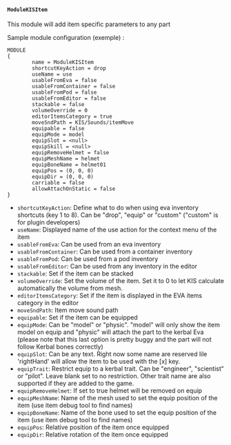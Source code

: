 #### `ModuleKISItem`

This module will add item specific parameters to any part 

Sample module configuration (exemple) :
```
MODULE
{
        name = ModuleKISItem
        shortcutKeyAction = drop
        useName = use
        usableFromEva = false
        usableFromContainer = false
        usableFromPod = false
        usableFromEditor = false
        stackable = false
        volumeOverride = 0
        editorItemsCategory = true
        moveSndPath = KIS/Sounds/itemMove
        equipable = false
        equipMode = model
        equipSlot = <null>
        equipSkill = <null>
        equipRemoveHelmet = false
        equipMeshName = helmet
        equipBoneName = helmet01
        equipPos = (0, 0, 0)
        equipDir = (0, 0, 0)
        carriable = false
        allowAttachOnStatic = false
}
```

- `shortcutKeyAction`: Define what to do when using eva inventory shortcuts (key 1 to 8). Can be "drop", "equip" or "custom" ("custom" is for plugin developers)
- `useName`: Displayed name of the use action for the context menu of the item
- `usableFromEva`: Can be used from an eva inventory
- `usableFromContainer`: Can be used from a container inventory
- `usableFromPod`: Can be used from a pod inventory
- `usableFromEditor`: Can be used from any inventory in the editor
- `stackable`: Set if the item can be stacked
- `volumeOverride`: Set the volume of the item. Set it to 0 to let KIS calculate automatically the volume from mesh.
- `editorItemsCategory`: Set if the item is displayed in the EVA items category in the editor
- `moveSndPath`: Item move sound path
- `equipable`: Set if the item can be equipped
- `equipMode`: Can be "model" or "physic". "model" will only show the item model on equip and "physic" will attach the part to the kerbal Eva (please note that this last option is pretty buggy and the part will not follow Kerbal bones correctly)
- `equipSlot`: Can be any text. Right now some name are reserved lile 'rightHand' will allow the item to be used with the [x] key.
- `equipTrait`: Restrict equip to a kerbal trait. Can be "engineer", "scientist" or "pilot". Leave blank set to no restriction. Other trait name are also supported if they are added to the game.
- `equipRemoveHelmet`: If set to true helmet will be removed on equip
- `equipMeshName`: Name of the mesh used to set the equip position of the item (use item debug tool to find names)
- `equipBoneName`: Name of the bone used to set the equip position of the item (use item debug tool to find names)
- `equipPos`: Relative position of the item once equipped
- `equipDir`: Relative rotation of the item once equipped